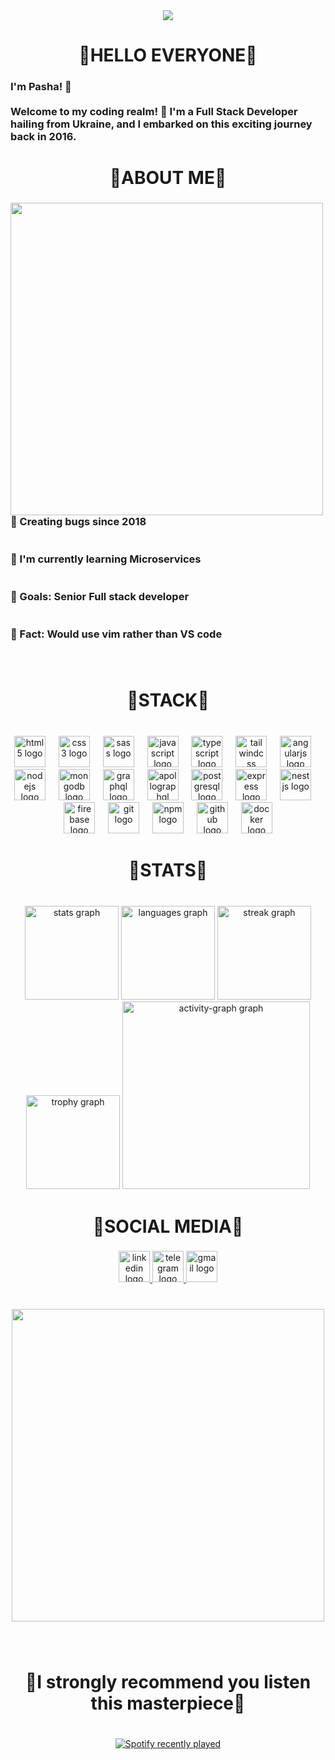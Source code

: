 <div align="center">
  <img src="https://profile-counter.glitch.me/IemonJuice/count.svg?"  />
</div>

###

<h1 align="center">👾HELLO EVERYONE👾</h1>

###

<h3 align="left">I'm Pasha! 👋<br><br>Welcome to my coding realm! 🚀 I'm a Full Stack Developer hailing from Ukraine, and I embarked on this exciting journey back in 2016.</h3>

###

<h1 align="center">👾ABOUT ME👾</h1>

###

<img align="left" height="500" src="https://firebasestorage.googleapis.com/v0/b/moriza-3a2a6.appspot.com/o/1.jpg?alt=media&token=a12c27af-ca3e-4282-8f49-9786352ea45a"  />

###

<h3 align="left">👾 Creating bugs since 2018<br><br><br>👾 I'm currently learning Microservices<br><br><br>👾 Goals: Senior Full stack developer<br><br><br>👾 Fact: Would use vim rather than VS code</h3>

###

<br clear="both">

<h1 align="center">👾STACK👾</h1>

###

<br clear="both">

<div align="center">
  <img src="https://img.shields.io/badge/HTML5-E34F26?logo=html5&logoColor=white&style=for-the-badge" height="50" alt="html5 logo"  />
  <img width="13" />
  <img src="https://img.shields.io/badge/CSS3-1572B6?logo=css3&logoColor=white&style=for-the-badge" height="50" alt="css3 logo"  />
  <img width="13" />
  <img src="https://img.shields.io/badge/Sass-CC6699?logo=sass&logoColor=black&style=for-the-badge" height="50" alt="sass logo"  />
  <img width="13" />
  <img src="https://img.shields.io/badge/JavaScript-F7DF1E?logo=javascript&logoColor=black&style=for-the-badge" height="50" alt="javascript logo"  />
  <img width="13" />
  <img src="https://img.shields.io/badge/TypeScript-3178C6?logo=typescript&logoColor=white&style=for-the-badge" height="50" alt="typescript logo"  />
  <img width="13" />
  <img src="https://img.shields.io/badge/Tailwind CSS-06B6D4?logo=tailwindcss&logoColor=black&style=for-the-badge" height="50" alt="tailwindcss logo"  />
  <img width="13" />
  <img src="https://img.shields.io/badge/Angular-DD0031?logo=angular&logoColor=white&style=for-the-badge" height="50" alt="angularjs logo"  />
  <img width="13" />
  <img src="https://img.shields.io/badge/Node.js-339933?logo=nodedotjs&logoColor=white&style=for-the-badge" height="50" alt="nodejs logo"  />
  <img width="13" />
  <img src="https://img.shields.io/badge/MongoDB-47A248?logo=mongodb&logoColor=white&style=for-the-badge" height="50" alt="mongodb logo"  />
  <img width="13" />
  <img src="https://img.shields.io/badge/GraphQL-E10098?logo=graphql&logoColor=white&style=for-the-badge" height="50" alt="graphql logo"  />
  <img width="13" />
  <img src="https://img.shields.io/badge/Apollo GraphQL-311C87?logo=apollographql&logoColor=white&style=for-the-badge" height="50" alt="apollographql logo"  />
  <img width="13" />
  <img src="https://img.shields.io/badge/PostgreSQL-4169E1?logo=postgresql&logoColor=white&style=for-the-badge" height="50" alt="postgresql logo"  />
  <img width="13" />
  <img src="https://img.shields.io/badge/Express-000000?logo=express&logoColor=white&style=for-the-badge" height="50" alt="express logo"  />
  <img width="13" />
  <img src="https://img.shields.io/badge/NestJS-E0234E?logo=nestjs&logoColor=white&style=for-the-badge" height="50" alt="nestjs logo"  />
  <img width="13" />
  <img src="https://img.shields.io/badge/Firebase-FFCA28?logo=firebase&logoColor=black&style=for-the-badge" height="50" alt="firebase logo"  />
  <img width="13" />
  <img src="https://img.shields.io/badge/Git-F05032?logo=git&logoColor=white&style=for-the-badge" height="50" alt="git logo"  />
  <img width="13" />
  <img src="https://img.shields.io/badge/npm-CB3837?logo=npm&logoColor=white&style=for-the-badge" height="50" alt="npm logo"  />
  <img width="13" />
  <img src="https://img.shields.io/badge/GitHub-181717?logo=github&logoColor=white&style=for-the-badge" height="50" alt="github logo"  />
  <img width="13" />
  <img src="https://img.shields.io/badge/Docker-2496ED?logo=docker&logoColor=white&style=for-the-badge" height="50" alt="docker logo"  />
</div>

###

<h1 align="center">👾STATS👾</h1>

###

<br clear="both">

<div align="center">
<div align="center">
  <img src="https://github-readme-stats.vercel.app/api?username=IemonJuice&hide_title=false&hide_rank=false&show_icons=false&include_all_commits=true&count_private=true&disable_animations=false&theme=tokyonight&locale=en&hide_border=false&order=1" height="150" alt="stats graph" />
  <img src="https://github-readme-stats.vercel.app/api/top-langs?username=IemonJuice&locale=en&hide_title=false&layout=compact&card_width=320&langs_count=10&theme=tokyonight&hide_border=false&order=2" height="150" alt="languages graph"  />
  <img src="https://streak-stats.demolab.com?user=IemonJuice&locale=en&mode=weekly&theme=tokyonight&hide_border=false&border_radius=5&date_format=j/n%5B/Y%5D&order=3" height="150" alt="streak graph"  />
  <img src="https://github-profile-trophy.vercel.app?username=IemonJuice&theme=tokyonight&column=-1&row=2&margin-w=10&margin-h=10&no-bg=false&no-frame=false&order=4" height="150" alt="trophy graph"  />
  <img src="https://github-readme-activity-graph.vercel.app/graph?username=IemonJuice&radius=16&theme=tokyo-night&area=true&order=5" height="300" alt="activity-graph graph"  />
</div>

###

<h1 align="center">👾SOCIAL MEDIA👾</h1>

###

<div align="center">
  <a href="https://www.linkedin.com/in/mintyy/" target="_blank">
    <img src="https://img.shields.io/static/v1?message=LinkedIn&logo=linkedin&label=mintyy&color=0077B5&logoColor=blue&labelColor=&style=for-the-badge" height="50" alt="linkedin logo"  />
  </a>
  <a href="@plv_yurch" target="_blank">
    <img src="https://img.shields.io/static/v1?message=Telegram&logo=telegram&label=&color=2CA5E0&logoColor=white&labelColor=&style=for-the-badge" height="50" alt="telegram logo"  />
  </a>
  <a href="pashaaladin10@gmail.com" target="_blank">
    <img src="https://img.shields.io/static/v1?message=Gmail&logo=gmail&label=&color=D14836&logoColor=white&labelColor=&style=for-the-badge" height="50" alt="gmail logo"  />
  </a>
</div>

###

<br clear="both">

<div align="center">
  <img height="500" src="https://i.pinimg.com/originals/2b/de/7d/2bde7d14133968f97d6c4dd898edb989.gif"  />
</div>

###

<br clear="both">

<h1 align="center">👾I strongly recommend you listen this masterpiece👾</h1>

###

<br clear="both">

<div align="center">
  <a href="https://open.spotify.com/user/31dwj3ofp2wksowd4u6kvqebi45y">
    <img src="https://spotify-recently-played-readme.vercel.app/api?user=31dwj3ofp2wksowd4u6kvqebi45y&count=10&unique=false" alt="Spotify recently played"  />
  </a>
</div>

###

<br clear="both">


###
